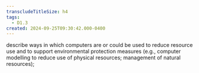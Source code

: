 ```yaml
---
transcludeTitleSize: h4
tags:
  - D1.3
created: 2024-09-25T09:30:42.000-0400
---
```

describe ways in which computers are or could be used to reduce resource use and to support environmental protection measures (e.g., computer modelling to reduce use of physical resources; management of natural resources);